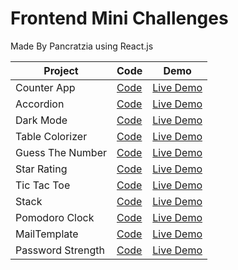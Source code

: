 # Frontend Mini Challenges
 Made By Pancratzia using React.js

 |Project|Code|Demo|
 |-------|----|----|
 |Counter App|[Code](https://github.com/Pancratzia/frontend-mini-challenges/tree/main/01-CounterApp)|[Live Demo](https://pancratzia-counterapp.netlify.app/)|
 |Accordion|[Code](https://github.com/Pancratzia/frontend-mini-challenges/tree/main/02-Accordion)|[Live Demo](https://pancratzia-accordion.netlify.app/)|
 |Dark Mode|[Code](https://github.com/Pancratzia/frontend-mini-challenges/tree/main/03-DarkMode)|[Live Demo](https://pancratzia-darkmode.netlify.app/)|
 |Table Colorizer|[Code](https://github.com/Pancratzia/frontend-mini-challenges/tree/main/04-TableColorizer)|[Live Demo](https://pancratzia-tablecolorizer.netlify.app/)|
 |Guess The Number|[Code](https://github.com/Pancratzia/frontend-mini-challenges/tree/main/05-GuessTheNumber)|[Live Demo](https://pancratzia-guessthenumber.netlify.app/)|
 |Star Rating|[Code](https://github.com/Pancratzia/frontend-mini-challenges/tree/main/06-StarRating)|[Live Demo](https://pancratzia-starrating.netlify.app/)|
 |Tic Tac Toe|[Code](https://github.com/Pancratzia/frontend-mini-challenges/tree/main/07-TicTacToe)|[Live Demo](https://pancratzia-tictactoe.netlify.app/)|
 |Stack|[Code](https://github.com/Pancratzia/frontend-mini-challenges/tree/main/08-Stack)|[Live Demo](https://pancratzia-stack.netlify.app/)|
 |Pomodoro Clock|[Code](https://github.com/Pancratzia/frontend-mini-challenges/tree/main/09-PomodoroTimer)|[Live Demo](https://pancratzia-pomodoro.netlify.app/)|
 |MailTemplate|[Code](https://github.com/Pancratzia/frontend-mini-challenges/tree/main/10-MailTemplate)|[Live Demo](https://pancratzia-mailtemplate.netlify.app/)|
 |Password Strength|[Code](https://github.com/Pancratzia/frontend-mini-challenges/tree/main/11-PasswordStrength)|[Live Demo](https://pancratzia-passwordstrength.netlify.app/)|
